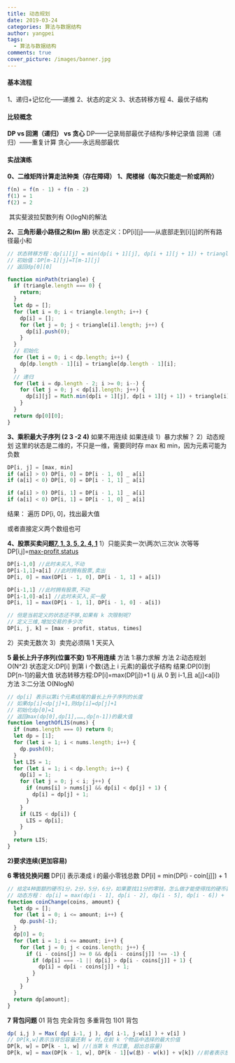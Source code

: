 ```yaml
---
title: 动态规划
date: 2019-03-24
categories: 算法与数据结构
author: yangpei
tags:
  - 算法与数据结构
comments: true
cover_picture: /images/banner.jpg
---
```


#### 基本流程

1、递归+记忆化——递推
2、状态的定义
3、状态转移方程
4、最优子结构

<!-- more -->

#### 比较概念

**DP vs 回溯（递归） vs 贪心**
DP——记录局部最优子结构/多种记录值
回溯（递归）——重复计算
贪心——永远局部最优

#### 实战演练

**0、二维矩阵计算走法种类（存在障碍）**
**1、爬楼梯（每次只能走一阶或两阶）**
```javascript
f(n) = f(n - 1) + f(n - 2)
f(1) = 1
f(2) = 2
```
​ 其实斐波拉契数列有 O(logN)的解法

**2、三角形最小路径之和(m 层)**
状态定义：DP[i][j]——从底部走到[i][j]的所有路径最小和

```javascript
// 状态转移方程：dp[i][j] = min(dp[i + 1][j], dp[i + 1][j + 1]) + triangle[i][j]
// 初始值：DP[m-1][j]=T[m-1][j]
// 返回dp[0][0]

function minPath(triangle) {
  if (triangle.length === 0) {
    return;
  }
  let dp = [];
  for (let i = 0; i < triangle.length; i++) {
    dp[i] = [];
    for (let j = 0; j < triangle[i].length; j++) {
      dp[i].push(0);
    }
  }
  // 初始化
  for (let i = 0; i < dp.length; i++) {
    dp[dp.length - 1][i] = triangle[dp.length - 1][i];
  }
  // 递归
  for (let i = dp.length - 2; i >= 0; i--) {
    for (let j = 0; j < dp[i].length; j++) {
      dp[i][j] = Math.min(dp[i + 1][j], dp[i + 1][j + 1]) + triangle[i][j];
    }
  }
  return dp[0][0];
}
```

**3、乘积最大子序列 (2 3 -2 4)**
如果不用连续
如果连续
1）暴力求解？
2）动态规划
这里的状态是二维的，不只是一维，需要同时存 max 和 min，因为元素可能为负数
```javascript
DP[i, j] = [max, min]
if (a[i] > 0) DP[i, 0] = DP[i - 1, 0] _ a[i]
if (a[i] < 0) DP[i, 0] = DP[i - 1, 1] _ a[i]

if (a[i] > 0) DP[i, 1] = DP[i - 1, 1] _ a[i]
if (a[i] < 0) DP[i, 1] = DP[i - 1, 0] _ a[i]
```
​结果： 遍历 DP[i, 0]，找出最大值

或者直接定义两个数组也可

**4、股票买卖问题[7, 1, 3, 5, 2, 4, 1](每次只能同时拥有一股)**
1）只能买卖一次\两次\三次\k 次等等
DP[i,j]=[max-profit,status](max-profit表示达到第i天可达到的最大利润,status存储是否拥有股票,0/1)
```javascript
DP[i-1,0] //此时未买入,不动
DP[i-1,1]+a[i] //此时拥有股票,卖出
DP[i, 0] = max(DP[i - 1, 0], DP[i - 1, 1] + a[i])

DP[i-1,1] //此时拥有股票,不动
DP[i-1,0]-a[i] //此时未买入,买一股
DP[i, 1] = max(DP[i - 1, 1], DP[i - 1, 0] - a[i])

// 但是当前定义的状态还不够,如果有 k 次限制呢?
// 定义三维,增加交易的多少次
DP[i, j, k] = [max - profit, status, times]
```
2）买卖无数次
3）卖完必须隔 1 天买入

**5 最长上升子序列(位置不变)**
**1)不用连续**
方法 1:暴力求解
方法 2:动态规划 O(N^2)
状态定义:DP[i] 到第 i 个数(选上 i 元素)的最优子结构
结果:DP[0]到 DP[n-1]的最大值
状态转移方程:DP[i]=max(DP[j])+1 (j 从 0 到 i-1,且 a[j]<a[i])
方法 3:二分法 O(NlogN)

```javascript
// dp[i] 表示以第i个元素结尾的最长上升子序列的长度
// 如果dp[i]<dp[j]+1,则dp[i]=dp[j]+1
// 初始化dp[0]=1
// 返回max(dp[0],dp[1],……,dp[n-1])的最大值
function lengthOfLIS(nums) {
  if (nums.length === 0) return 0;
  let dp = [1];
  for (let i = 1; i < nums.length; i++) {
    dp.push(0);
  }
  let LIS = 1;
  for (let i = 1; i < dp.length; i++) {
    dp[i] = 1;
    for (let j = 0; j < i; j++) {
      if (nums[i] > nums[j] && dp[i] < dp[j] + 1) {
        dp[i] = dp[j] + 1;
      }
    }
    if (LIS < dp[i]) {
      LIS = dp[i];
    }
  }
  return LIS;
}
```

**2)要求连续(更加容易)**

**6 零钱兑换问题**
DP[i] 表示凑成 i 的最小零钱总数
DP[i] = min(DP[i - coin[j]]) + 1

```javascript
// 给定4种面额的硬币1分，2分，5分，6分，如果要找11分的零钱，怎么做才能使得找的硬币数量总和最少。
// 动态方程： dp[i] = max(dp[i - 1], dp[i - 2], dp[i - 5], dp[i - 6]) + 1
function coinChange(coins, amount) {
  let dp = [];
  for (let i = 0; i <= amount; i++) {
    dp.push(-1);
  }
  dp[0] = 0;
  for (let i = 1; i <= amount; i++) {
    for (let j = 0; j < coins.length; j++) {
      if (i - coins[j] >= 0 && dp[i - coins[j]] !== -1) {
        if (dp[i] === -1 || dp[i] > dp[i - coins[j]] + 1) {
          dp[i] = dp[i - coins[j]] + 1;
        }
      }
    }
  }
  return dp[amount];
}
```

**7 背包问题**
01 背包 完全背包 多重背包
1)01 背包
```javascript
dp( i,j ) = Max( dp( i-1, j ), dp( i-1, j-w[i] ) + v[i] )
// DP[k,w]表示当背包容量还剩 w 时,在前 k 个物品中选择的最大价值
DP[k, w] = DP[k - 1, w] //(当第 k 件过重, 超出总容量)
DP[k, w] = max(DP[k - 1, w], DP[k - 1][w(总) - w(k)] + v[k]) //前者表示放入第 k 个物品, 后者表示不放入第 k 个物品 2)完全背包 3)多重背包
```
